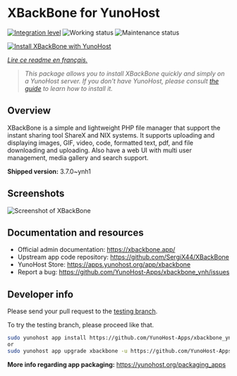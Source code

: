 <!--
N.B.: This README was automatically generated by https://github.com/YunoHost/apps/tree/master/tools/README-generator
It shall NOT be edited by hand.
-->

# XBackBone for YunoHost

[![Integration level](https://dash.yunohost.org/integration/xbackbone.svg)](https://dash.yunohost.org/appci/app/xbackbone) ![Working status](https://ci-apps.yunohost.org/ci/badges/xbackbone.status.svg) ![Maintenance status](https://ci-apps.yunohost.org/ci/badges/xbackbone.maintain.svg)

[![Install XBackBone with YunoHost](https://install-app.yunohost.org/install-with-yunohost.svg)](https://install-app.yunohost.org/?app=xbackbone)

*[Lire ce readme en français.](./README_fr.md)*

> *This package allows you to install XBackBone quickly and simply on a YunoHost server.
If you don't have YunoHost, please consult [the guide](https://yunohost.org/#/install) to learn how to install it.*

## Overview

XBackBone is a simple and lightweight PHP file manager that support the instant sharing tool ShareX and NIX systems. It supports uploading and displaying images, GIF, video, code, formatted text, pdf, and file downloading and uploading. Also have a web UI with multi user management, media gallery and search support.


**Shipped version:** 3.7.0~ynh1

## Screenshots

![Screenshot of XBackBone](./doc/screenshots/screenshot.png)

## Documentation and resources

* Official admin documentation: <https://xbackbone.app/>
* Upstream app code repository: <https://github.com/SergiX44/XBackBone>
* YunoHost Store: <https://apps.yunohost.org/app/xbackbone>
* Report a bug: <https://github.com/YunoHost-Apps/xbackbone_ynh/issues>

## Developer info

Please send your pull request to the [testing branch](https://github.com/YunoHost-Apps/xbackbone_ynh/tree/testing).

To try the testing branch, please proceed like that.

``` bash
sudo yunohost app install https://github.com/YunoHost-Apps/xbackbone_ynh/tree/testing --debug
or
sudo yunohost app upgrade xbackbone -u https://github.com/YunoHost-Apps/xbackbone_ynh/tree/testing --debug
```

**More info regarding app packaging:** <https://yunohost.org/packaging_apps>
